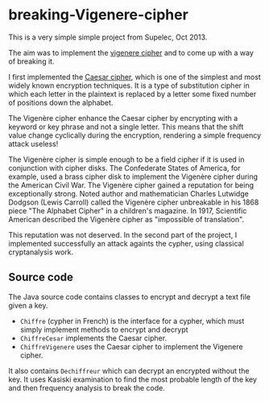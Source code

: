 # breaking-Vigenere-cipher

This is a very simple simple project from Supelec, Oct 2013.

The aim was to implement the [vigenere cipher](https://en.wikipedia.org/wiki/Vigen%C3%A8re_cipher) and to come up with a way of breaking it.

I first implemented the [Caesar cipher](https://en.wikipedia.org/wiki/Caesar_cipher), which is one of the simplest and most widely known encryption techniques. 
It is a type of substitution cipher in which each letter in the plaintext is replaced by a letter some fixed number of positions down the alphabet. 

The Vigenère cipher enhance the Caesar cipher by encrypting with a keyword or key phrase and not a single letter.
This means that the shift value change cyclically during the encryption, rendering a simple frequency attack useless!

The Vigenère cipher is simple enough to be a field cipher if it is used in conjunction with cipher disks. The Confederate States of America, for example, used a brass cipher disk to implement the Vigenère cipher during the American Civil War. 
The Vigenère cipher gained a reputation for being exceptionally strong. Noted author and mathematician Charles Lutwidge Dodgson (Lewis Carroll) called the Vigenère cipher unbreakable in his 1868 piece "The Alphabet Cipher" in a children's magazine. In 1917, Scientific American described the Vigenère cipher as "impossible of translation". 

This reputation was not deserved. In the second part of the project, I implemented successfully an attack againts the cypher, using classical cryptanalysis work.

## Source code

The Java source code contains classes to encrypt and decrypt a text file given a key.
* `Chiffre` (cypher in French) is the interface for a cypher, which must simply implement methods to encrypt and decrypt
* `ChiffreCesar` implements the Caesar cipher.
* `ChiffreVigenere` uses the Caesar cipher to implement the Vigenere cipher.

It also contains `Dechiffreur` which can decrypt an encrypted without the key. 
It uses Kasiski examination to find the most probable length of the key and then frequency analysis to break the code.

